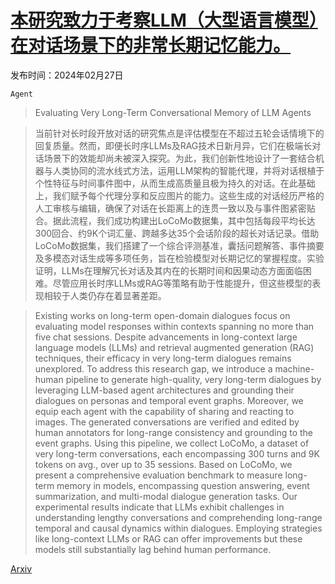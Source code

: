 # [本研究致力于考察LLM（大型语言模型）在对话场景下的非常长期记忆能力。](https://arxiv.org/abs/2402.17753)

发布时间：2024年02月27日

`Agent`

> Evaluating Very Long-Term Conversational Memory of LLM Agents

> 当前针对长时段开放对话的研究焦点是评估模型在不超过五轮会话情境下的回复质量。然而，即便长时序LLMs及RAG技术日新月异，它们在极端长对话场景下的效能却尚未被深入探究。为此，我们创新性地设计了一套结合机器与人类协同的流水线式方法，运用LLM架构的智能代理，并将对话根植于个性特征与时间事件图中，从而生成高质量且极为持久的对话。在此基础上，我们赋予每个代理分享和反应图片的能力。这些生成的对话经历严格的人工审核与编辑，确保了对话在长距离上的连贯一致以及与事件图紧密贴合。据此流程，我们成功构建出LoCoMo数据集，其中包括每段平均长达300回合、约9K个词汇量、跨越多达35个会话阶段的超长对话记录。借助LoCoMo数据集，我们搭建了一个综合评测基准，囊括问题解答、事件摘要及多模态对话生成等多项任务，旨在检验模型对长期记忆的掌握程度。实验证明，LLMs在理解冗长对话及其内在的长期时间和因果动态方面面临困难。尽管应用长时序LLMs或RAG等策略有助于性能提升，但这些模型的表现相较于人类仍存在着显著差距。

> Existing works on long-term open-domain dialogues focus on evaluating model responses within contexts spanning no more than five chat sessions. Despite advancements in long-context large language models (LLMs) and retrieval augmented generation (RAG) techniques, their efficacy in very long-term dialogues remains unexplored. To address this research gap, we introduce a machine-human pipeline to generate high-quality, very long-term dialogues by leveraging LLM-based agent architectures and grounding their dialogues on personas and temporal event graphs. Moreover, we equip each agent with the capability of sharing and reacting to images. The generated conversations are verified and edited by human annotators for long-range consistency and grounding to the event graphs. Using this pipeline, we collect LoCoMo, a dataset of very long-term conversations, each encompassing 300 turns and 9K tokens on avg., over up to 35 sessions. Based on LoCoMo, we present a comprehensive evaluation benchmark to measure long-term memory in models, encompassing question answering, event summarization, and multi-modal dialogue generation tasks. Our experimental results indicate that LLMs exhibit challenges in understanding lengthy conversations and comprehending long-range temporal and causal dynamics within dialogues. Employing strategies like long-context LLMs or RAG can offer improvements but these models still substantially lag behind human performance.

[Arxiv](https://arxiv.org/abs/2402.17753)
